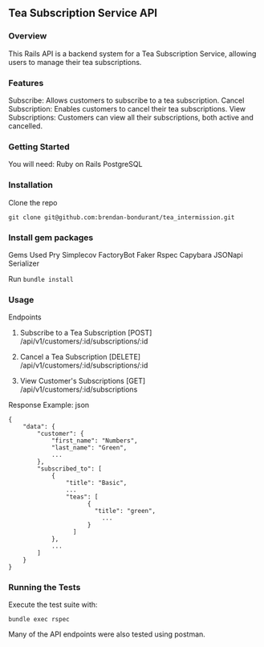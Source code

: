 ## Tea Subscription Service API

### Overview
This Rails API is a backend system for a Tea Subscription Service, allowing users to manage their tea subscriptions.

### Features
Subscribe: Allows customers to subscribe to a tea subscription.
Cancel Subscription: Enables customers to cancel their tea subscriptions.
View Subscriptions: Customers can view all their subscriptions, both active and cancelled.

### Getting Started
You will need:
Ruby on Rails
PostgreSQL

### Installation
Clone the repo
```
git clone git@github.com:brendan-bondurant/tea_intermission.git
```
### Install gem packages

Gems Used
Pry
Simplecov
FactoryBot
Faker
Rspec
Capybara
JSONapi Serializer

Run `bundle install`

### Usage
Endpoints

1. Subscribe to a Tea Subscription
[POST] /api/v1/customers/:id/subscriptions/:id

2. Cancel a Tea Subscription
[DELETE] /api/v1/customers/:id/subscriptions/:id

3. View Customer's Subscriptions
[GET] /api/v1/customers/:id/subscriptions

Response Example:
json
```
{
    "data": {
        "customer": {
            "first_name": "Numbers",
            "last_name": "Green",
            ...
        },
        "subscribed_to": [
            {
                "title": "Basic",
                ...
                "teas": [
                      {
                        "title": "green",
                          ...
                      }
                  ]
            },
            ...
        ]
    }
}
```
### Running the Tests
Execute the test suite with:
```
bundle exec rspec
```
Many of the API endpoints were also tested using postman.

